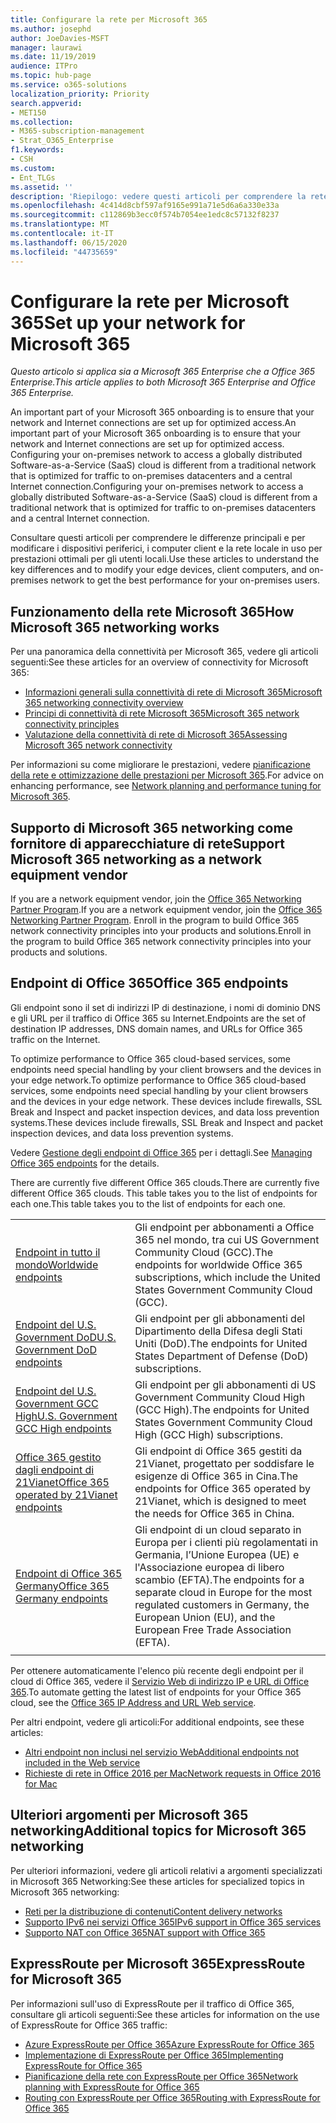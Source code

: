 ```yaml
---
title: Configurare la rete per Microsoft 365
ms.author: josephd
author: JoeDavies-MSFT
manager: laurawi
ms.date: 11/19/2019
audience: ITPro
ms.topic: hub-page
ms.service: o365-solutions
localization_priority: Priority
search.appverid:
- MET150
ms.collection:
- M365-subscription-management
- Strat_O365_Enterprise
f1.keywords:
- CSH
ms.custom:
- Ent_TLGs
ms.assetid: ''
description: 'Riepilogo: vedere questi articoli per comprendere la rete per Microsoft 365.'
ms.openlocfilehash: 4c414d8cbf597af9165e991a71e5d6a6a330e33a
ms.sourcegitcommit: c112869b3ecc0f574b7054ee1edc8c57132f8237
ms.translationtype: MT
ms.contentlocale: it-IT
ms.lasthandoff: 06/15/2020
ms.locfileid: "44735659"
---
```

# <a name="set-up-your-network-for-microsoft-365"></a><span data-ttu-id="c4d1b-103">Configurare la rete per Microsoft 365</span><span class="sxs-lookup"><span data-stu-id="c4d1b-103">Set up your network for Microsoft 365</span></span>

<span data-ttu-id="c4d1b-104">*Questo articolo si applica sia a Microsoft 365 Enterprise che a Office 365 Enterprise.*</span><span class="sxs-lookup"><span data-stu-id="c4d1b-104">*This article applies to both Microsoft 365 Enterprise and Office 365 Enterprise.*</span></span>

<span data-ttu-id="c4d1b-105">An important part of your Microsoft 365 onboarding is to ensure that your network and Internet connections are set up for optimized access.</span><span class="sxs-lookup"><span data-stu-id="c4d1b-105">An important part of your Microsoft 365 onboarding is to ensure that your network and Internet connections are set up for optimized access.</span></span> <span data-ttu-id="c4d1b-106">Configuring your on-premises network to access a globally distributed Software-as-a-Service (SaaS) cloud is different from a traditional network that is optimized for traffic to on-premises datacenters and a central Internet connection.</span><span class="sxs-lookup"><span data-stu-id="c4d1b-106">Configuring your on-premises network to access a globally distributed Software-as-a-Service (SaaS) cloud is different from a traditional network that is optimized for traffic to on-premises datacenters and a central Internet connection.</span></span> 

<span data-ttu-id="c4d1b-107">Consultare questi articoli per comprendere le differenze principali e per modificare i dispositivi periferici, i computer client e la rete locale in uso per prestazioni ottimali per gli utenti locali.</span><span class="sxs-lookup"><span data-stu-id="c4d1b-107">Use these articles to understand the key differences and to modify your edge devices, client computers, and on-premises network to get the best performance for your on-premises users.</span></span>

## <a name="how-microsoft-365-networking-works"></a><span data-ttu-id="c4d1b-108">Funzionamento della rete Microsoft 365</span><span class="sxs-lookup"><span data-stu-id="c4d1b-108">How Microsoft 365 networking works</span></span>

<span data-ttu-id="c4d1b-109">Per una panoramica della connettività per Microsoft 365, vedere gli articoli seguenti:</span><span class="sxs-lookup"><span data-stu-id="c4d1b-109">See these articles for an overview of connectivity for Microsoft 365:</span></span>

- [<span data-ttu-id="c4d1b-110">Informazioni generali sulla connettività di rete di Microsoft 365</span><span class="sxs-lookup"><span data-stu-id="c4d1b-110">Microsoft 365 networking connectivity overview</span></span>](office-365-networking-overview.md)
- [<span data-ttu-id="c4d1b-111">Principi di connettività di rete Microsoft 365</span><span class="sxs-lookup"><span data-stu-id="c4d1b-111">Microsoft 365 network connectivity principles</span></span>](office-365-network-connectivity-principles.md)
- [<span data-ttu-id="c4d1b-112">Valutazione della connettività di rete di Microsoft 365</span><span class="sxs-lookup"><span data-stu-id="c4d1b-112">Assessing Microsoft 365 network connectivity</span></span>](assessing-network-connectivity.md)

<span data-ttu-id="c4d1b-113">Per informazioni su come migliorare le prestazioni, vedere [pianificazione della rete e ottimizzazione delle prestazioni per Microsoft 365](network-planning-and-performance.md).</span><span class="sxs-lookup"><span data-stu-id="c4d1b-113">For advice on enhancing performance, see [Network planning and performance tuning for Microsoft 365](network-planning-and-performance.md).</span></span>

## <a name="support-microsoft-365-networking-as-a-network-equipment-vendor"></a><span data-ttu-id="c4d1b-114">Supporto di Microsoft 365 networking come fornitore di apparecchiature di rete</span><span class="sxs-lookup"><span data-stu-id="c4d1b-114">Support Microsoft 365 networking as a network equipment vendor</span></span>

<span data-ttu-id="c4d1b-115">If you are a network equipment vendor, join the [Office 365 Networking Partner Program](office-365-networking-partner-program.md).</span><span class="sxs-lookup"><span data-stu-id="c4d1b-115">If you are a network equipment vendor, join the [Office 365 Networking Partner Program](office-365-networking-partner-program.md).</span></span> <span data-ttu-id="c4d1b-116">Enroll in the program to build Office 365 network connectivity principles into your products and solutions.</span><span class="sxs-lookup"><span data-stu-id="c4d1b-116">Enroll in the program to build Office 365 network connectivity principles into your products and solutions.</span></span> 

## <a name="office-365-endpoints"></a><span data-ttu-id="c4d1b-117">Endpoint di Office 365</span><span class="sxs-lookup"><span data-stu-id="c4d1b-117">Office 365 endpoints</span></span>

<span data-ttu-id="c4d1b-118">Gli endpoint sono il set di indirizzi IP di destinazione, i nomi di dominio DNS e gli URL per il traffico di Office 365 su Internet.</span><span class="sxs-lookup"><span data-stu-id="c4d1b-118">Endpoints are the set of destination IP addresses, DNS domain names, and URLs for Office 365 traffic on the Internet.</span></span> 

<span data-ttu-id="c4d1b-119">To optimize performance to Office 365 cloud-based services, some endpoints need special handling by your client browsers and the devices in your edge network.</span><span class="sxs-lookup"><span data-stu-id="c4d1b-119">To optimize performance to Office 365 cloud-based services, some endpoints need special handling by your client browsers and the devices in your edge network.</span></span> <span data-ttu-id="c4d1b-120">These devices include firewalls, SSL Break and Inspect and packet inspection devices, and data loss prevention systems.</span><span class="sxs-lookup"><span data-stu-id="c4d1b-120">These devices include firewalls, SSL Break and Inspect and packet inspection devices, and data loss prevention systems.</span></span>

<span data-ttu-id="c4d1b-121">Vedere [Gestione degli endpoint di Office 365](managing-office-365-endpoints.md) per i dettagli.</span><span class="sxs-lookup"><span data-stu-id="c4d1b-121">See [Managing Office 365 endpoints](managing-office-365-endpoints.md) for the details.</span></span>

<span data-ttu-id="c4d1b-122">There are currently five different Office 365 clouds.</span><span class="sxs-lookup"><span data-stu-id="c4d1b-122">There are currently five different Office 365 clouds.</span></span> <span data-ttu-id="c4d1b-123">This table takes you to the list of endpoints for each one.</span><span class="sxs-lookup"><span data-stu-id="c4d1b-123">This table takes you to the list of endpoints for each one.</span></span>

|||
|:-------|:-----|
| [<span data-ttu-id="c4d1b-124">Endpoint in tutto il mondo</span><span class="sxs-lookup"><span data-stu-id="c4d1b-124">Worldwide endpoints</span></span>](urls-and-ip-address-ranges.md) | <span data-ttu-id="c4d1b-125">Gli endpoint per abbonamenti a Office 365 nel mondo, tra cui US Government Community Cloud (GCC).</span><span class="sxs-lookup"><span data-stu-id="c4d1b-125">The endpoints for worldwide Office 365 subscriptions, which include the United States Government Community Cloud (GCC).</span></span> |
| [<span data-ttu-id="c4d1b-126">Endpoint del U.S. Government DoD</span><span class="sxs-lookup"><span data-stu-id="c4d1b-126">U.S. Government DoD endpoints</span></span>](office-365-u-s-government-dod-endpoints.md) | <span data-ttu-id="c4d1b-127">Gli endpoint per gli abbonamenti del Dipartimento della Difesa degli Stati Uniti (DoD).</span><span class="sxs-lookup"><span data-stu-id="c4d1b-127">The endpoints for United States Department of Defense (DoD) subscriptions.</span></span> |
| [<span data-ttu-id="c4d1b-128">Endpoint del U.S. Government GCC High</span><span class="sxs-lookup"><span data-stu-id="c4d1b-128">U.S. Government GCC High endpoints</span></span>](office-365-u-s-government-gcc-high-endpoints.md) | <span data-ttu-id="c4d1b-129">Gli endpoint per gli abbonamenti di US Government Community Cloud High (GCC High).</span><span class="sxs-lookup"><span data-stu-id="c4d1b-129">The endpoints for United States Government Community Cloud High (GCC High) subscriptions.</span></span> |
| [<span data-ttu-id="c4d1b-130">Office 365 gestito dagli endpoint di 21Vianet</span><span class="sxs-lookup"><span data-stu-id="c4d1b-130">Office 365 operated by 21Vianet endpoints</span></span>](urls-and-ip-address-ranges-21vianet.md) | <span data-ttu-id="c4d1b-131">Gli endpoint di Office 365 gestiti da 21Vianet, progettato per soddisfare le esigenze di Office 365 in Cina.</span><span class="sxs-lookup"><span data-stu-id="c4d1b-131">The endpoints for Office 365 operated by 21Vianet, which is designed to meet the needs for Office 365 in China.</span></span> |
| [<span data-ttu-id="c4d1b-132">Endpoint di Office 365 Germany</span><span class="sxs-lookup"><span data-stu-id="c4d1b-132">Office 365 Germany endpoints</span></span>](office-365-germany-endpoints.md) | <span data-ttu-id="c4d1b-133">Gli endpoint di un cloud separato in Europa per i clienti più regolamentati in Germania, l’Unione Europea (UE) e l'Associazione europea di libero scambio (EFTA).</span><span class="sxs-lookup"><span data-stu-id="c4d1b-133">The endpoints for a separate cloud in Europe for the most regulated customers in Germany, the European Union (EU), and the European Free Trade Association (EFTA).</span></span> |
|||

<span data-ttu-id="c4d1b-134">Per ottenere automaticamente l'elenco più recente degli endpoint per il cloud di Office 365, vedere il [Servizio Web di indirizzo IP e URL di Office 365](office-365-ip-web-service.md).</span><span class="sxs-lookup"><span data-stu-id="c4d1b-134">To automate getting the latest list of endpoints for your Office 365 cloud, see the [Office 365 IP Address and URL Web service](office-365-ip-web-service.md).</span></span>

<span data-ttu-id="c4d1b-135">Per altri endpoint, vedere gli articoli:</span><span class="sxs-lookup"><span data-stu-id="c4d1b-135">For additional endpoints, see these articles:</span></span>

- [<span data-ttu-id="c4d1b-136">Altri endpoint non inclusi nel servizio Web</span><span class="sxs-lookup"><span data-stu-id="c4d1b-136">Additional endpoints not included in the Web service</span></span>](additional-office365-ip-addresses-and-urls.md)
- [<span data-ttu-id="c4d1b-137">Richieste di rete in Office 2016 per Mac</span><span class="sxs-lookup"><span data-stu-id="c4d1b-137">Network requests in Office 2016 for Mac</span></span>](network-requests-in-office-2016-for-mac.md)


## <a name="additional-topics-for-microsoft-365-networking"></a><span data-ttu-id="c4d1b-138">Ulteriori argomenti per Microsoft 365 networking</span><span class="sxs-lookup"><span data-stu-id="c4d1b-138">Additional topics for Microsoft 365 networking</span></span>

<span data-ttu-id="c4d1b-139">Per ulteriori informazioni, vedere gli articoli relativi a argomenti specializzati in Microsoft 365 Networking:</span><span class="sxs-lookup"><span data-stu-id="c4d1b-139">See these articles for specialized topics in Microsoft 365 networking:</span></span>

- [<span data-ttu-id="c4d1b-140">Reti per la distribuzione di contenuti</span><span class="sxs-lookup"><span data-stu-id="c4d1b-140">Content delivery networks</span></span>](content-delivery-networks.md)
- [<span data-ttu-id="c4d1b-141">Supporto IPv6 nei servizi Office 365</span><span class="sxs-lookup"><span data-stu-id="c4d1b-141">IPv6 support in Office 365 services</span></span>](ipv6-support.md)
- [<span data-ttu-id="c4d1b-142">Supporto NAT con Office 365</span><span class="sxs-lookup"><span data-stu-id="c4d1b-142">NAT support with Office 365</span></span>](nat-support-with-office-365.md)

## <a name="expressroute-for-microsoft-365"></a><span data-ttu-id="c4d1b-143">ExpressRoute per Microsoft 365</span><span class="sxs-lookup"><span data-stu-id="c4d1b-143">ExpressRoute for Microsoft 365</span></span>

<span data-ttu-id="c4d1b-144">Per informazioni sull'uso di ExpressRoute per il traffico di Office 365, consultare gli articoli seguenti:</span><span class="sxs-lookup"><span data-stu-id="c4d1b-144">See these articles for information on the use of ExpressRoute for Office 365 traffic:</span></span>

- [<span data-ttu-id="c4d1b-145">Azure ExpressRoute per Office 365</span><span class="sxs-lookup"><span data-stu-id="c4d1b-145">Azure ExpressRoute for Office 365</span></span>](azure-expressroute.md)
- [<span data-ttu-id="c4d1b-146">Implementazione di ExpressRoute per Office 365</span><span class="sxs-lookup"><span data-stu-id="c4d1b-146">Implementing ExpressRoute for Office 365</span></span>](implementing-expressroute.md)
- [<span data-ttu-id="c4d1b-147">Pianificazione della rete con ExpressRoute per Office 365</span><span class="sxs-lookup"><span data-stu-id="c4d1b-147">Network planning with ExpressRoute for Office 365</span></span>](network-planning-with-expressroute.md)
- [<span data-ttu-id="c4d1b-148">Routing con ExpressRoute per Office 365</span><span class="sxs-lookup"><span data-stu-id="c4d1b-148">Routing with ExpressRoute for Office 365</span></span>](routing-with-expressroute.md)
